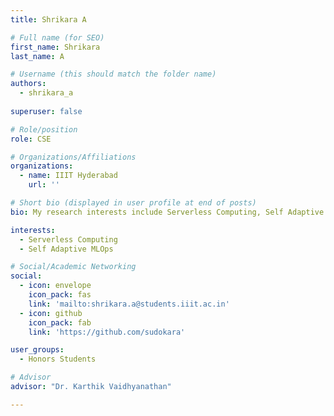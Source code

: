 ```yaml
---
title: Shrikara A

# Full name (for SEO)
first_name: Shrikara
last_name: A

# Username (this should match the folder name)
authors:
  - shrikara_a
  
superuser: false

# Role/position
role: CSE

# Organizations/Affiliations
organizations:
  - name: IIIT Hyderabad
    url: ''

# Short bio (displayed in user profile at end of posts)
bio: My research interests include Serverless Computing, Self Adaptive MLOps

interests:
  - Serverless Computing
  - Self Adaptive MLOps

# Social/Academic Networking
social:
  - icon: envelope
    icon_pack: fas
    link: 'mailto:shrikara.a@students.iiit.ac.in'
  - icon: github
    icon_pack: fab
    link: 'https://github.com/sudokara'

user_groups:
  - Honors Students

# Advisor
advisor: "Dr. Karthik Vaidhyanathan"

---
```

<!-- Bio Here -->